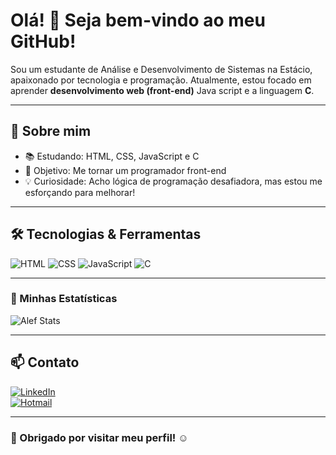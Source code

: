 # Olá! 👋 Seja bem-vindo ao meu GitHub!  

Sou um estudante de Análise e Desenvolvimento de Sistemas na Estácio, apaixonado por tecnologia e programação. Atualmente, estou focado em aprender **desenvolvimento web (front-end)** Java script e a linguagem **C**.  


---

## 🚀 Sobre mim  
- 📚 Estudando: HTML, CSS, JavaScript e C  
- 🎯 Objetivo: Me tornar um programador front-end  
- 💡 Curiosidade: Acho lógica de programação desafiadora, mas estou me esforçando para melhorar!  


---

## 🛠️ Tecnologias & Ferramentas  
![HTML](https://img.shields.io/badge/HTML5-E34F26?style=for-the-badge&logo=html5&logoColor=white)
![CSS](https://img.shields.io/badge/CSS3-1572B6?style=for-the-badge&logo=css3&logoColor=white)
![JavaScript](https://img.shields.io/badge/JavaScript-F7DF1E?style=for-the-badge&logo=javascript&logoColor=black)
![C](https://img.shields.io/badge/C-00599C?style=for-the-badge&logo=c&logoColor=white)


---

### 🚀 Minhas Estatísticas
![Alef Stats](https://github-readme-stats.vercel.app/api?username=AlefKramer&showicons=true&theme=transparent)


---

## 📫 Contato   
[![LinkedIn](https://img.shields.io/badge/LinkedIn-blue?style=for-the-badge&logo=linkedin)](https://www.linkedin.com/in/alef-kramer-0020272b2/)  
[![Hotmail](https://img.shields.io/badge/Hotmail-0078D4?style=for-the-badge&logo=microsoft-outlook&logoColor=white)](mailto:alef_kramer@hotmail.com)  


---

### 🌟 Obrigado por visitar meu perfil! ☺️  
